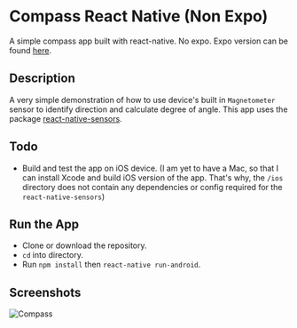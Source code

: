 # Compass React Native (Non Expo)
A simple compass app built with react-native. No expo. Expo version can be found [here](https://github.com/rahulhaque/compass-react-native).


## Description
A very simple demonstration of how to use device's built in `Magnetometer` sensor to identify direction and calculate degree of angle. This app uses the package [react-native-sensors](https://github.com/react-native-sensors/react-native-sensors).


## Todo
- Build and test the app on iOS device.
(I am yet to have a Mac, so that I can install Xcode and build iOS version of the app. That's why, the `/ios` directory does not contain any dependencies or config required for the `react-native-sensors`)


## Run the App
- Clone or download the repository. 
- `cd` into directory. 
- Run `npm install` then `react-native run-android`. 


## Screenshots
![Compass](https://github.com/rahulhaque/compass-react-native-non-expo/blob/master/screenshots/image.png)
